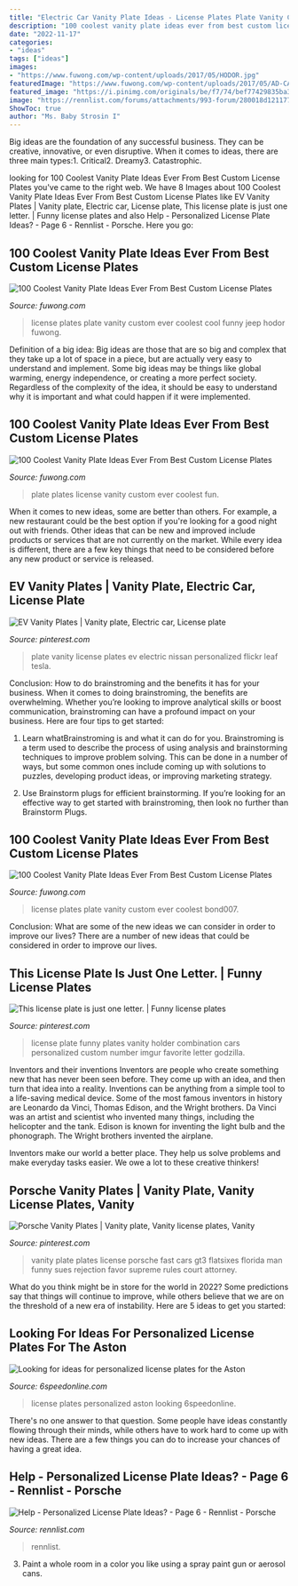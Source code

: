 ```yaml
---
title: "Electric Car Vanity Plate Ideas - License Plates Plate Vanity Custom Ever Coolest Cool Funny Jeep Hodor Fuwong"
description: "100 coolest vanity plate ideas ever from best custom license plates"
date: "2022-11-17"
categories:
- "ideas"
tags: ["ideas"]
images:
- "https://www.fuwong.com/wp-content/uploads/2017/05/HODOR.jpg"
featuredImage: "https://www.fuwong.com/wp-content/uploads/2017/05/AD-CARRY.jpg"
featured_image: "https://i.pinimg.com/originals/be/f7/74/bef77429835ba304d7d528b4cca9b80f.jpg"
image: "https://rennlist.com/forums/attachments/993-forum/280018d1211772174-help-personalized-license-plate-ideas-img_3316_resize2.jpg"
ShowToc: true
author: "Ms. Baby Strosin I"
---
```



Big ideas are the foundation of any successful business. They can be creative, innovative, or even disruptive. When it comes to ideas, there are three main types:1. Critical2. Dreamy3. Catastrophic.

	

		
looking for 100 Coolest Vanity Plate Ideas Ever From Best Custom License Plates you've came to the right web. We have 8 Images about 100 Coolest Vanity Plate Ideas Ever From Best Custom License Plates like EV Vanity Plates | Vanity plate, Electric car, License plate, This license plate is just one letter. | Funny license plates and also Help - Personalized License Plate Ideas? - Page 6 - Rennlist - Porsche. Here you go:
		
    
## 100 Coolest Vanity Plate Ideas Ever From Best Custom License Plates

<img loading=lazy src="https://www.fuwong.com/wp-content/uploads/2017/05/HODOR.jpg" onerror="this.onerror=null;this.src='https://tse4.mm.bing.net/th?id=OIP.G6dZmQ7NKa7fNsccC4DlhwHaGS&amp;pid=15.1';" alt="100 Coolest Vanity Plate Ideas Ever From Best Custom License Plates">

_Source: fuwong.com_

>license plates plate vanity custom ever coolest cool funny jeep hodor fuwong. 

	

Definition of a big idea:
Big ideas are those that are so big and complex that they take up a lot of space in a piece, but are actually very easy to understand and implement. Some big ideas may be things like global warming, energy independence, or creating a more perfect society. Regardless of the complexity of the idea, it should be easy to understand why it is important and what could happen if it were implemented.

    
## 100 Coolest Vanity Plate Ideas Ever From Best Custom License Plates

<img loading=lazy src="https://www.fuwong.com/wp-content/uploads/2017/05/AD-CARRY.jpg" onerror="this.onerror=null;this.src='https://tse3.mm.bing.net/th?id=OIP.OM7Rz07gYr7TGLA0kyz_qwHaHT&amp;pid=15.1';" alt="100 Coolest Vanity Plate Ideas Ever From Best Custom License Plates">

_Source: fuwong.com_

>plate plates license vanity custom ever coolest fun. 

	

When it comes to new ideas, some are better than others. For example, a new restaurant could be the best option if you're looking for a good night out with friends. Other ideas that can be new and improved include products or services that are not currently on the market. While every idea is different, there are a few key things that need to be considered before any new product or service is released.

    
## EV Vanity Plates | Vanity Plate, Electric Car, License Plate

<img loading=lazy src="https://i.pinimg.com/736x/1d/72/90/1d7290dc37b03181ae1a97e8b66ebb4e--vanity-plate-nissan.jpg" onerror="this.onerror=null;this.src='https://tse1.mm.bing.net/th?id=OIP.3cprSPlPQlhwc40MbDKcGAHaHa&amp;pid=15.1';" alt="EV Vanity Plates | Vanity plate, Electric car, License plate">

_Source: pinterest.com_

>plate vanity license plates ev electric nissan personalized flickr leaf tesla. 

	

Conclusion: How to do brainstroming and the benefits it has for your business.
When it comes to doing brainstroming, the benefits are overwhelming. Whether you’re looking to improve analytical skills or boost communication, brainstroming can have a profound impact on your business. Here are four tips to get started:
1. Learn whatBrainstroming is and what it can do for you. Brainstroming is a term used to describe the process of using analysis and brainstorming techniques to improve problem solving. This can be done in a number of ways, but some common ones include coming up with solutions to puzzles, developing product ideas, or improving marketing strategy.

2. Use Brainstorm plugs for efficient brainstorming. If you’re looking for an effective way to get started with brainstroming, then look no further than Brainstorm Plugs.

    
## 100 Coolest Vanity Plate Ideas Ever From Best Custom License Plates

<img loading=lazy src="https://www.fuwong.com/wp-content/uploads/2017/05/BOND007.jpg" onerror="this.onerror=null;this.src='https://tse3.mm.bing.net/th?id=OIP.AIQbRMp_0txzrksQ6TMGMAHaES&amp;pid=15.1';" alt="100 Coolest Vanity Plate Ideas Ever From Best Custom License Plates">

_Source: fuwong.com_

>license plates plate vanity custom ever coolest bond007. 

	

Conclusion: What are some of the new ideas we can consider in order to improve our lives?
There are a number of new ideas that could be considered in order to improve our lives.

    
## This License Plate Is Just One Letter. | Funny License Plates

<img loading=lazy src="https://i.pinimg.com/originals/5e/16/97/5e1697ca824e79a9c833828a526da736.jpg" onerror="this.onerror=null;this.src='https://tse4.mm.bing.net/th?id=OIP.aFNGaNZlHMLIpEDZF-GmmQHaGx&amp;pid=15.1';" alt="This license plate is just one letter. | Funny license plates">

_Source: pinterest.com_

>license plate funny plates vanity holder combination cars personalized custom number imgur favorite letter godzilla. 

	

Inventors and their inventions
Inventors are people who create something new that has never been seen before. They come up with an idea, and then turn that idea into a reality. Inventions can be anything from a simple tool to a life-saving medical device.
Some of the most famous inventors in history are Leonardo da Vinci, Thomas Edison, and the Wright brothers. Da Vinci was an artist and scientist who invented many things, including the helicopter and the tank. Edison is known for inventing the light bulb and the phonograph. The Wright brothers invented the airplane.

Inventors make our world a better place. They help us solve problems and make everyday tasks easier. We owe a lot to these creative thinkers!

    
## Porsche Vanity Plates | Vanity Plate, Vanity License Plates, Vanity

<img loading=lazy src="https://i.pinimg.com/originals/be/f7/74/bef77429835ba304d7d528b4cca9b80f.jpg" onerror="this.onerror=null;this.src='https://tse4.mm.bing.net/th?id=OIP.rAw1AYMq59pLo6D7RllxowHaE9&amp;pid=15.1';" alt="Porsche Vanity Plates | Vanity plate, Vanity license plates, Vanity">

_Source: pinterest.com_

>vanity plate plates license porsche fast cars gt3 flatsixes florida man funny sues rejection favor supreme rules court attorney. 

	

What do you think might be in store for the world in 2022? Some predictions say that things will continue to improve, while others believe that we are on the threshold of a new era of instability. Here are 5 ideas to get you started: 

    
## Looking For Ideas For Personalized License Plates For The Aston

<img loading=lazy src="https://cimg8.ibsrv.net/gimg/www.6speedonline.com-vbulletin/2000x1504/8b7d7789_c136_4d69_9003_f37dcd6ab19b_102398df5b354285972d1e5e9eab271ac3faab4f.jpeg" onerror="this.onerror=null;this.src='https://tse3.mm.bing.net/th?id=OIP.SElBmIubgInJy7W_275U0gHaFj&amp;pid=15.1';" alt="Looking for ideas for personalized license plates for the Aston">

_Source: 6speedonline.com_

>license plates personalized aston looking 6speedonline. 

	

There's no one answer to that question. Some people have ideas constantly flowing through their minds, while others have to work hard to come up with new ideas. There are a few things you can do to increase your chances of having a great idea.

    
## Help - Personalized License Plate Ideas? - Page 6 - Rennlist - Porsche

<img loading=lazy src="https://rennlist.com/forums/attachments/993-forum/280018d1211772174-help-personalized-license-plate-ideas-img_3316_resize2.jpg" onerror="this.onerror=null;this.src='https://tse1.mm.bing.net/th?id=OIP.Rnb_1j7lxZFU_frhLaPYvwHaFj&amp;pid=15.1';" alt="Help - Personalized License Plate Ideas? - Page 6 - Rennlist - Porsche">

_Source: rennlist.com_

>rennlist. 

	

3. Paint a whole room in a color you like using a spray paint gun or aerosol cans.

